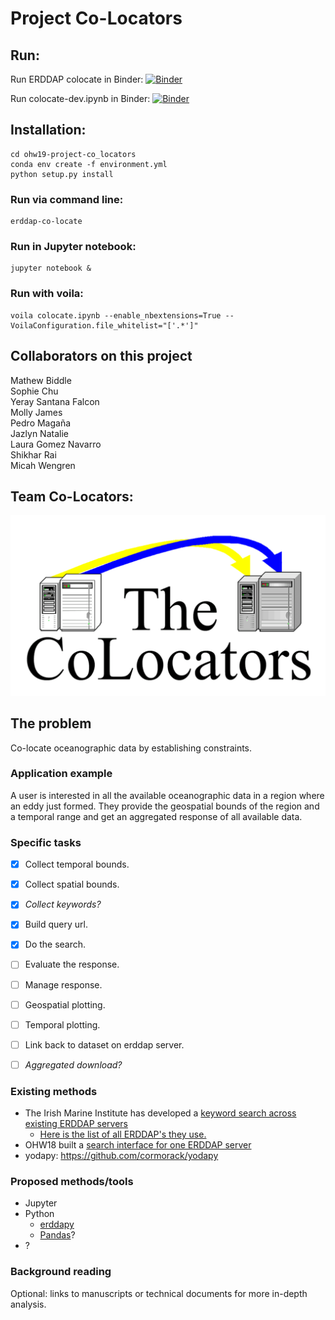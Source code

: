 Project Co-Locators
=======================


## Run:
Run ERDDAP colocate in Binder: [![Binder](https://mybinder.org/badge_logo.svg)](https://mybinder.org/v2/gh/oceanhackweek/ohw19-project-co_locators/master?filepath=notebooks/colocate.ipynb)

Run colocate-dev.ipynb in Binder: [![Binder](https://mybinder.org/badge_logo.svg)](https://mybinder.org/v2/gh/oceanhackweek/ohw19-project-co_locators/master?filepath=notebooks%2Fcolocate-dev.ipynb)

## Installation:
```
cd ohw19-project-co_locators
conda env create -f environment.yml
python setup.py install
```

### Run via command line:
```
erddap-co-locate
```

### Run in Jupyter notebook:
```
jupyter notebook &
```

### Run with voila:
```
voila colocate.ipynb --enable_nbextensions=True --VoilaConfiguration.file_whitelist="['.*']"
```

## Collaborators on this project
Mathew Biddle <br />
Sophie Chu <br />
Yeray Santana Falcon <br />
Molly James <br />
Pedro Magaña <br />
Jazlyn Natalie <br />
Laura Gomez Navarro  <br />
Shikhar Rai  <br />
Micah Wengren <br />

## Team Co-Locators:
![alt text](img/fake_logo.gif)



## The problem
Co-locate oceanographic data by establishing constraints.

### Application example
A user is interested in all the available oceanographic data in a region where an eddy just formed. They provide the geospatial bounds of the region and a temporal range and get an aggregated response of all available data.

### Specific tasks
- [x] Collect temporal bounds.
- [x] Collect spatial bounds.
- [x] _Collect keywords?_
- [x] Build query url.
- [x] Do the search.
- [ ] Evaluate the response.
- [ ] Manage response.
- [ ] Geospatial plotting.
- [ ] Temporal plotting.
- [ ] Link back to dataset on erddap server.
- [ ] _Aggregated download?_


### Existing methods
- The Irish Marine Institute has developed a [keyword search across existing ERDDAP
  servers](https://github.com/IrishMarineInstitute/search-erddaps)
  - [Here is the list of all ERDDAP's they use.](https://github.com/IrishMarineInstitute/search-erddaps/blob/master/erddaps.json)
- OHW18 built a [search interface for one ERDDAP server](https://github.com/oceanhackweek/ohw18_erddap-explorer)
- yodapy: https://github.com/cormorack/yodapy


### Proposed methods/tools
- Jupyter
- Python
  - [erddapy](https://github.com/ioos/erddapy)
  - [Pandas](https://pandas.pydata.org/pandas-docs/stable/getting_started/overview.html)?
- ?

### Background reading

Optional: links to manuscripts or technical documents for more in-depth analysis.
